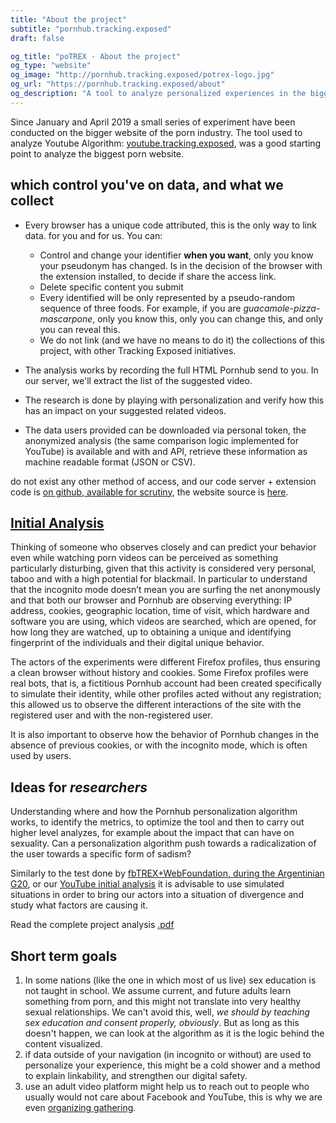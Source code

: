 ```yaml
---
title: "About the project"
subtitle: "pornhub.tracking.exposed"
draft: false

og_title: "poTREX - About the project"
og_type: "website"
og_image: "http://pornhub.tracking.exposed/potrex-logo.jpg"
og_url: "https://pornhub.tracking.exposed/about"
og_description: "A tool to analyze personalized experiences in the biggest website in the porn industry"
---
```


Since January and April 2019 a small series of experiment have been conducted on the bigger website of the porn industry. The tool used to analyze Youtube Algorithm: [youtube.tracking.exposed](https://youtube.tracking.exposed), was a good starting point to analyze the biggest porn website.

## which control you've on data, and what we collect

* Every browser has a unique code attributed, this is the only way to link data. for you and for us. You can:
  * Control and change your identifier **when you want**, only you know your pseudonym has changed. Is in the decision of the browser with the extension installed, to decide if share the access link.
  * Delete specific content you submit
  * Every identified will be only represented by a pseudo-random sequence of three foods. For example, if you are *guacamole-pizza-mascarpone*, only you know this, only you can change this, and only you can reveal this.
  * We do not link (and we have no means to do it) the collections of this project, with other Tracking Exposed initiatives.

* The analysis works by recording the full HTML Pornhub send to you. In our server, we'll extract the list of the suggested video.
* The research is done by playing with personalization and verify how this has an impact on your suggested related videos.
* The data users provided can be downloaded via personal token, the anonymized analysis (the same comparison logic implemented for YouTube) is available and with and API, retrieve these information as machine readable format (JSON or CSV).

do not exist any other method of access, and our code server + extension code is [on github, available for scrutiny](https://github.com/tracking.exposed/potrex), the website source is [here](https://github.com/tracking-exposed/pornhub.tracking.exposed).


## [Initial Analysis](/project-analysis/)

Thinking of someone who observes closely and can predict your behavior even while watching porn videos can be perceived as something particularly disturbing, given that this activity is considered very personal, taboo and with a high potential for blackmail. In particular to understand that the incognito mode doesn’t mean you are surfing the net anonymously and that both our browser and Pornhub are observing everything: IP address, cookies, geographic location, time of visit, which hardware and software you are using, which videos are searched, which are opened, for how long they are watched, up to obtaining a unique and identifying fingerprint of the individuals and their digital unique behavior.

The actors of the experiments were different Firefox profiles, thus ensuring a clean browser without history and cookies. Some Firefox profiles were real bots, that is, a fictitious Pornhub account had been created specifically to simulate their identity, while other profiles acted without any registration; this allowed us to observe the different interactions of the site with the registered user and with the non-registered user.

It is also important to observe how the behavior of Pornhub changes in the absence of previous cookies, or with the incognito mode, which is often used by users.

## Ideas for _researchers_

Understanding where and how the Pornhub personalization algorithm works, to identify the metrics, to optimize the tool and then to carry out higher level analyzes, for example about the impact that can have on sexuality. Can a personalization algorithm push towards a radicalization of the user towards a specific form of sadism?

Similarly to the test done by [fbTREX+WebFoundation, during the Argentinian G20](https://webfoundation.org/research/the-invisible-curation-of-content-facebooks-news-feed-and-our-information-diets/), or our [YouTube initial analysis](https://youtube.tracking.exposed/results) it is advisable to use simulated situations in order to bring our actors into a situation of divergence and study what factors are causing it.

Read the complete project analysis [.pdf](https://github.com/tracking-exposed/presentation/raw/master/poTREX%20-%20initial%20analysis%20-%202019%20-%20v1.0.pdf)

## Short term goals

1. In some nations (like the one in which most of us live) sex education is not taught in school. We assume current, and future adults learn something from porn, and this might not translate into very healthy sexual relationships. We can't avoid this, well, _we should by teaching sex education and consent properly, obviously_. But as long as this doesn't happen, we can look at the algorithm as it is the logic behind the content visualized.
2. if data outside of your navigation (in incognito or without) are used to personalize your experience, this might be a cold shower and a method to explain linkability, and strengthen our digital safety.
3. use an adult video platform might help us to reach out to people who usually would not care about Facebook and YouTube, this is why we are even [organizing gathering](/tordimatti).

